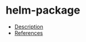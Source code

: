 # helm-package

- [Description](https://github.com/bakdata/ci-templates/tree/feat/doc/docs/descriptions/actions/helm-package)
- [References](https://github.com/bakdata/ci-templates/tree/feat/doc/docs/references/actions/helm-package)
